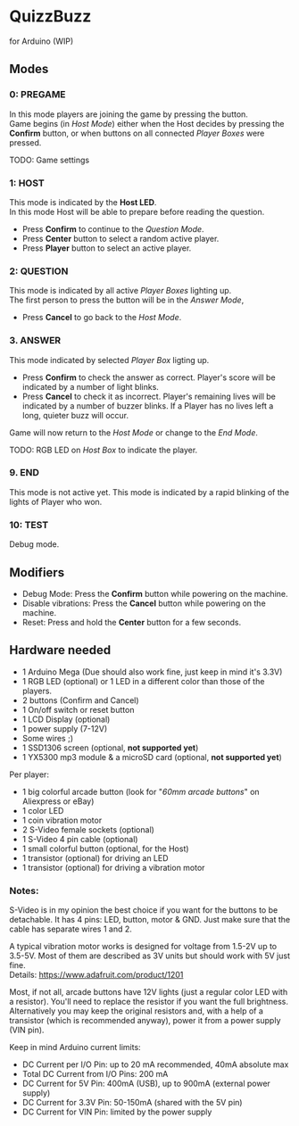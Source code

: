 # QuizzBuzz
for Arduino (WIP)

## Modes

### 0: PREGAME
In this mode players are joining the game by pressing the button.  
Game begins (in _Host Mode_) either when the Host decides by pressing the **Confirm** button, or when buttons on all connected _Player Boxes_ were pressed.

TODO: Game settings

### 1: HOST
This mode is indicated by the **Host LED**.  
In this mode Host will be able to prepare before reading the question.  
- Press **Confirm** to continue to the _Question Mode_.
- Press **Center** button to select a random active player.
- Press **Player** button to select an active player.

### 2: QUESTION
This mode is indicated by all active _Player Boxes_ lighting up.  
The first person to press the button will be in the _Answer Mode_,
- Press **Cancel** to go back to the _Host Mode_.

### 3. ANSWER
This mode indicated by selected _Player Box_ ligting up.  
- Press **Confirm** to check the answer as correct. Player's score will be indicated by a number of light blinks.
- Press **Cancel** to check it as incorrect. Player's remaining lives will be indicated by a number of buzzer blinks. If a Player has no lives left a long, quieter buzz will occur.

Game will now return to the _Host Mode_ or change to the _End Mode_.

TODO: RGB LED on _Host Box_ to indicate the player.

### 9. END
This mode is not active yet.
This mode is indicated by a rapid blinking of the lights of Player who won.

### 10: TEST
Debug mode.

## Modifiers
- Debug Mode: Press the **Confirm** button while powering on the machine.  
- Disable vibrations: Press the **Cancel** button while powering on the machine.  
- Reset: Press and hold the **Center** button for a few seconds.

## Hardware needed 
- 1 Arduino Mega (Due should also work fine, just keep in mind it's 3.3V)
- 1 RGB LED (optional) or 1 LED in a different color than those of the players.
- 2 buttons (Confirm and Cancel)
- 1 On/off switch or reset button
- 1 LCD Display (optional)
- 1 power supply (7-12V)
- Some wires ;)
- 1 SSD1306 screen (optional, **not supported yet**)
- 1 YX5300 mp3 module & a microSD card (optional, **not supported yet**)

Per player:
- 1 big colorful arcade button (look for "_60mm arcade buttons_" on Aliexpress or eBay)
- 1 color LED 
- 1 coin vibration motor 
- 2 S-Video female sockets (optional)
- 1 S-Video 4 pin cable (optional)
- 1 small colorful button (optional, for the Host)
- 1 transistor (optional) for driving an LED
- 1 transistor (optional) for driving a vibration motor

### Notes:
S-Video is in my opinion the best choice if you want for the buttons to be detachable. It has 4 pins: LED, button, motor & GND. Just make sure that the cable has separate wires 1 and 2.

A typical vibration motor works is designed for voltage from 1.5-2V up to 3.5-5V. Most of them are described as 3V units but should work with 5V just fine.  
Details: https://www.adafruit.com/product/1201  

Most, if not all, arcade buttons have 12V lights (just a regular color LED with a resistor). You'll need to replace the resistor if you want the full brightness. Alternatively you may keep the original resistors and, with a help of a transistor (which is recommended anyway), power it from a power supply (VIN pin).  

Keep in mind Arduino current limits:
- DC Current per I/O Pin:  up to 20 mA recommended, 40mA absolute max 
- Total DC Current from I/O Pins: 200 mA
- DC Current for 5V Pin:   400mA (USB), up to 900mA (external power supply)
- DC Current for 3.3V Pin: 50-150mA (shared with the 5V pin)
- DC Current for VIN Pin: limited by the power supply
